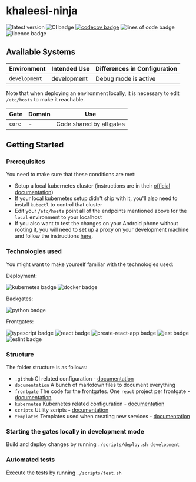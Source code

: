 # khaleesi-ninja

![latest version](https://img.shields.io/github/v/tag/LanDinh/khaleesi-ninja)
![CI badge](https://github.com/LanDinh/khaleesi-ninja/actions/workflows/tests.yml/badge.svg?branch=main)
[![codecov badge](https://codecov.io/gh/LanDinh/khaleesi-ninja/branch/main/graph/badge.svg?token=tQrhEsgApq)](https://codecov.io/gh/LanDinh/khaleesi-ninja)
![lines of code badge](https://img.shields.io/tokei/lines/github/LanDinh/khaleesi-ninja)
![licence badge](https://img.shields.io/github/license/LanDinh/khaleesi-ninja)

## Available Systems

| Environment       | Intended Use | Differences in Configuration |
| ----------------- | ------------ | ---------------------------- |
| `development`     | development  | Debug mode is active         |

Note that when deploying an environment locally, it is necessary to edit `/etc/hosts` to make it reachable.

| Gate   | Domain | Use |
| ------ | ------ | --- |
| `core` | - | Code shared by all gates |

## Getting Started

### Prerequisites

You need to make sure that these conditions are met:

* Setup a local kubernetes cluster (instructions are in their [official documentation](https://kubernetes.io/docs/setup/))
* If your local kubernetes setup didn't ship with it, you'll also need to install `kubectl` to control that cluster
* Edit your `/etc/hosts` point all of the endpoints mentioned above for the `local` environment to your localhost
* If you also want to test the changes on your Android phone without rooting it, you will need to set up a proxy on your development machine and follow the instructions [here](https://developer.chrome.com/docs/devtools/remote-debugging/local-server/).

### Technologies used

You might want to make yourself familiar with the technologies used:

Deployment:

![kubernetes badge](https://img.shields.io/badge/kubernetes-v1.21-informational)
![docker badge](https://img.shields.io/badge/docker-v20.10-informational)

Backgates:

![python badge](https://img.shields.io/badge/python-v3.10-informational)

Frontgates:

![typescript badge](https://img.shields.io/badge/typescript-v4.4-informational)
![react badge](https://img.shields.io/badge/react-v17.0-informational)
![create-react-app badge](https://img.shields.io/badge/create_react_app-latest-informational)
![jest badge](https://img.shields.io/badge/jest-v26.0-informational)
![eslint badge](https://img.shields.io/badge/eslint-latest-informational)

### Structure

The folder structure is as follows:

* `.github` CI related configuration - [documentation](documentation/ci.md)
* `documentation` A bunch of markdown files to document everything
* `frontgate` The code for the frontgates. One `react` project per frontgate - [documentation](documentation/frontgate.md)
* `kubernetes` Kubernetes related configuration - [documentation](documentation/kubernetes.md)
* `scripts` Utility scripts - [documentation](documentation/scripts.md)
* `templates` Templates used when creating new services - [documentation](documentation/templates.md)

### Starting the gates locally in development mode

Build and deploy changes by running `./scripts/deploy.sh development`

### Automated tests

Execute the tests by running `./scripts/test.sh`
